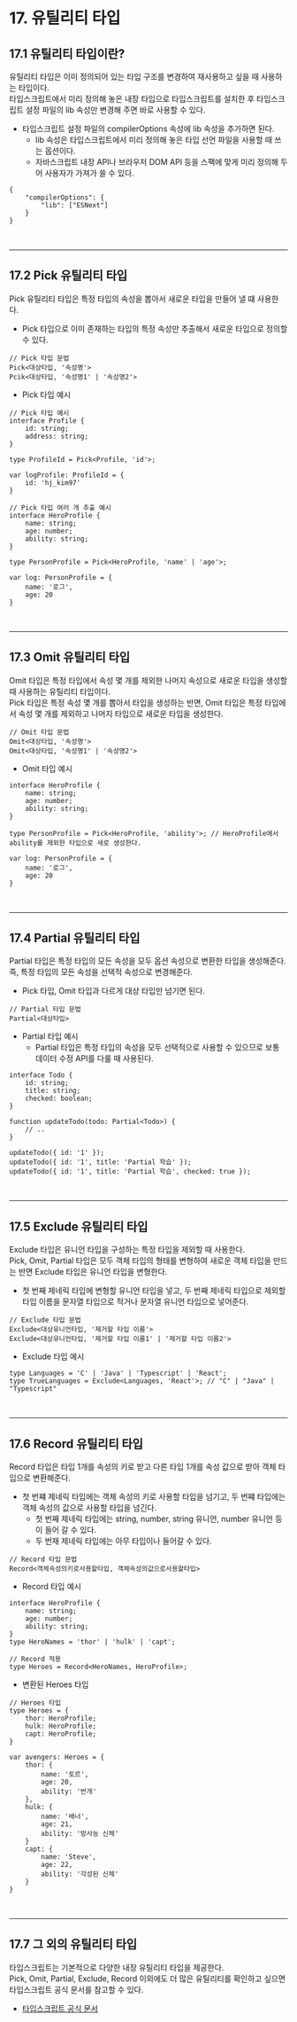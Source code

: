 # 17. 유틸리티 타입

## 17.1 유틸리티 타입이란?

유틸리티 타입은 이미 정의되어 있는 타입 구조를 변경하여 재사용하고 싶을 때 사용하는 타입이다.  
타입스크립트에서 미리 정의해 놓은 내장 타입으로 타입스크립트를 설치한 후 타입스크립트 설정 파일의 lib 속성만 변경해 주면 바로 사용할 수 있다.  
 - 타입스크립트 설정 파일의 compilerOptions 속성에 lib 속성을 추가하면 된다.
    - lib 속성은 타입스크립트에서 미리 정의해 놓은 타입 선언 파일을 사용할 때 쓰는 옵션이다.
    - 자바스크립트 내장 API나 브라우저 DOM API 등을 스팩에 맞게 미리 정의해 두어 사용자가 가져가 쓸 수 있다.
```TS
{
    "compilerOptions": {
        "lib": ["ESNext"]
    }
}
```

<br/>

---
## 17.2 Pick 유틸리티 타입

Pick 유틸리티 타입은 특정 타입의 속성을 뽑아서 새로운 타입을 만들어 낼 떄 사용한다.  
 - Pick 타입으로 이미 존재하는 타입의 특정 속성만 추출해서 새로운 타입으로 정의할 수 있다.
```TS
// Pick 타입 문법
Pick<대상타입, '속성명'>
Pcik<대상타입, '속성명1' | '속성명2'>
```
 - Pick 타입 예시
```TS
// Pick 타입 예시
interface Profile {
    id: string;
    address: string;
}

type ProfileId = Pick<Profile, 'id'>;

var logProfile: ProfileId = {
    id: 'hj_kim97'
}

// Pick 타입 여러 개 추출 예시
interface HeroProfile {
    name: string;
    age: number;
    ability: string;
}

type PersonProfile = Pick<HeroProfile, 'name' | 'age'>;

var log: PersonProfile = {
    name: '로그',
    age: 20
}
```

<br/>

---
## 17.3 Omit 유틸리티 타입

Omit 타입은 특정 타입에서 속성 몇 개를 제외한 나머지 속성으로 새로운 타입을 생성할 때 사용하는 유틸리티 타입이다.  
Pick 타입은 특정 속성 몇 개를 뽑아서 타입을 생성하는 반면, Omit 타입은 특정 타입에서 속성 몇 개를 제외하고 나머지 타입으로 새로운 타입을 생성한다.  

```TS
// Omit 타입 문법
Omit<대상타입, '속성명'>
Omit<대상타입, '속성명1' | '속성명2'>
```
 - Omit 타입 예시
```TS
interface HeroProfile {
    name: string;
    age: number;
    ability: string;
}

type PersonProfile = Pick<HeroProfile, 'ability'>; // HeroProfile에서 ability를 제외한 타입으로 새로 생성한다.

var log: PersonProfile = {
    name: '로그',
    age: 20
}
```

<br/>

---
## 17.4 Partial 유틸리티 타입

Partial 타입은 특정 타입의 모든 속성을 모두 옵션 속성으로 변환한 타입을 생성해준다.  
즉, 특정 타입의 모든 속성을 선택적 속성으로 변경해준다.  
 - Pick 타입, Omit 타입과 다르게 대상 타입만 넘기면 된다.
```TS
// Partial 타입 문법
Partial<대상타입>
```
 - Partial 타입 예시
    - Partial 타입은 특정 타입의 속성을 모두 선택적으로 사용할 수 있으므로 보통 데이터 수정 API를 다룰 때 사용된다.
```TS
interface Todo {
    id: string;
    title: string;
    checked: boolean;
}

function updateTodo(todo: Partial<Todo>) {
    // ..
}

updateTodo({ id: '1' });
updateTodo({ id: '1', title: 'Partial 학습' });
updateTodo({ id: '1', title: 'Partial 학습', checked: true });
```

<br/>

---
## 17.5 Exclude 유틸리티 타입

Exclude 타입은 유니언 타입을 구성하는 특정 타입을 제외할 때 사용한다.  
Pick, Omit, Partial 타입은 모두 객체 타입의 형태를 변형하여 새로운 객체 타입을 만드는 반면 Exclude 타입은 유니언 타입을 변형한다.  
 - 첫 번째 제네릭 타입에 변형할 유니언 타입을 넣고, 두 번째 제네릭 타입으로 제외할 타입 이름을 문자열 타입으로 적거나 문자열 유니언 타입으로 넣어준다.
```TS
// Exclude 타입 문법
Exclude<대상유니언타입, '제거할 타입 이름'>
Exclude<대상유니언타입, '제거할 타입 이름1' | '제거할 타입 이름2'>
```
 - Exclude 타입 예시
```TS
type Languages = 'C' | 'Java' | 'Typescript' | 'React';
type TrueLanguages = Exclude<Languages, 'React'>; // "C" | "Java" | "Typescript"
```

<br/>

---
## 17.6 Record 유틸리티 타입

Record 타입은 타입 1개를 속성의 키로 받고 다른 타입 1개를 속성 값으로 받아 객체 타입으로 변환해준다.  
 - 첫 번쨰 제네릭 타입에는 객체 속성의 키로 사용할 타입을 넘기고, 두 번쨰 타입에는 객체 속성의 값으로 사용할 타입을 넘긴다.
    - 첫 번째 제네릭 타입에는 string, number, string 유니언, number 유니언 등이 들어 갈 수 있다.
    - 두 번재 제네릭 타입에는 아무 타입이나 들어갈 수 있다.
```TS
// Record 타입 문법
Record<객체속성의키로사용할타입, 객체속성의값으로사용할타입>
```
 - Record 타입 예시
```TS
interface HeroProfile {
    name: string;
    age: number;
    ability: string;
}
type HeroNames = 'thor' | 'hulk' | 'capt';

// Record 적용
type Heroes = Record<HeroNames, HeroProfile>;
```
 - 변환된 Heroes 타입
```TS
// Heroes 타입
type Heroes = {
    thor: HeroProfile;
    hulk: HeroProfile;
    capt: HeroProfile;
}

var avengers: Heroes = {
    thor: {
        name: '토르',
        age: 20,
        ability: '번개'
    },
    hulk: {
        name: '배너',
        age: 21,
        ability: '방사능 신체'
    }
    capt: {
        name: 'Steve',
        age: 22,
        ability: '각성된 신체'
    }
}
```

<br/>

---
## 17.7 그 외의 유틸리티 타입

타입스크립트는 기본적으로 다양한 내장 유틸리티 타입을 제공한다.  
Pick, Omit, Partial, Exclude, Record 이외에도 더 많은 유틸리티를 확인하고 싶으면 타입스크립트 공식 문서를 참고할 수 있다.  
 - [타입스크립트 공식 문서](https://www.typescriptlang.org/docs/handbook/utility-types.html)
